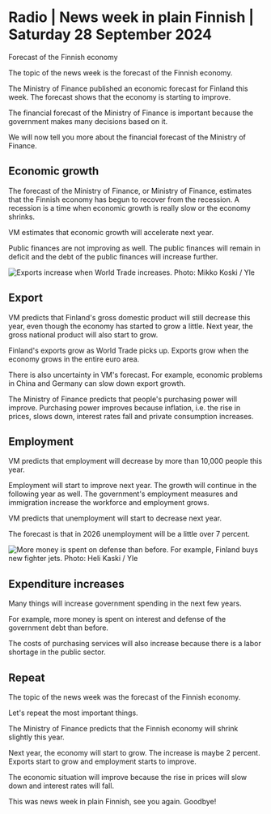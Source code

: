 # Radio \| News week in plain Finnish \| Saturday 28 September 2024

Forecast of the Finnish economy

The topic of the news week is the forecast of the Finnish economy.

The Ministry of Finance published an economic forecast for Finland this week. The forecast shows that the economy is starting to improve.

The financial forecast of the Ministry of Finance is important because the government makes many decisions based on it.

We will now tell you more about the financial forecast of the Ministry of Finance.

## Economic growth

The forecast of the Ministry of Finance, or Ministry of Finance, estimates that the Finnish economy has begun to recover from the recession. A recession is a time when economic growth is really slow or the economy shrinks.

VM estimates that economic growth will accelerate next year.

Public finances are not improving as well. The public finances will remain in deficit and the debt of the public finances will increase further.

![Exports increase when World Trade increases. Photo: Mikko Koski / Yle](https://images.cdn.yle.fi/image/upload/c_crop,h_3078,w_5472,x_0,y_570/ar_1.7777777777777777,c_fill,g_faces,h_431,w_767/dpr_1.0/q_auto:eco/f_auto/fl_lossy/v1712484764/39-1267167661270c5ebdae)

## Export

VM predicts that Finland's gross domestic product will still decrease this year, even though the economy has started to grow a little. Next year, the gross national product will also start to grow.

Finland's exports grow as World Trade picks up. Exports grow when the economy grows in the entire euro area.

There is also uncertainty in VM's forecast. For example, economic problems in China and Germany can slow down export growth.

The Ministry of Finance predicts that people's purchasing power will improve. Purchasing power improves because inflation, i.e. the rise in prices, slows down, interest rates fall and private consumption increases.

## Employment

VM predicts that employment will decrease by more than 10,000 people this year.

Employment will start to improve next year. The growth will continue in the following year as well. The government's employment measures and immigration increase the workforce and employment grows.

VM predicts that unemployment will start to decrease next year.

The forecast is that in 2026 unemployment will be a little over 7 percent.

![More money is spent on defense than before. For example, Finland buys new fighter jets. Photo: Heli Kaski / Yle](https://images.cdn.yle.fi/image/upload/c_crop,h_2303,w_4094,x_0,y_0/ar_1.7777777777777777,c_fill,g_faces,h_431,w_767/dpr_1.0/q_auto:eco/f_auto/fl_lossy/v1685897841/39-1124574647cc1f73933b)

## Expenditure increases

Many things will increase government spending in the next few years.

For example, more money is spent on interest and defense of the government debt than before.

The costs of purchasing services will also increase because there is a labor shortage in the public sector.

## Repeat

The topic of the news week was the forecast of the Finnish economy.

Let's repeat the most important things.

The Ministry of Finance predicts that the Finnish economy will shrink slightly this year.

Next year, the economy will start to grow. The increase is maybe 2 percent. Exports start to grow and employment starts to improve.

The economic situation will improve because the rise in prices will slow down and interest rates will fall.

This was news week in plain Finnish, see you again. Goodbye!
